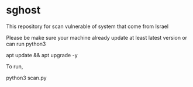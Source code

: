 # sghost
This repository for scan vulnerable of system that come from Israel

Please be make sure your machine already update at least latest version or can run python3

apt update && apt upgrade -y

To run,

python3 scan.py
